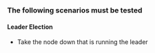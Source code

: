 ### The following scenarios must be tested

#### Leader Election

- Take the node down that is running the leader

